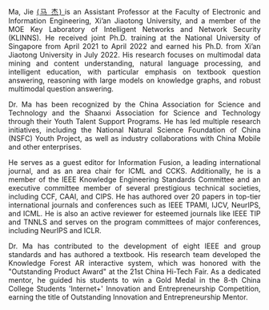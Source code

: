 <p align='justify'>Ma, Jie <a href='https://gr.xjtu.edu.cn/zh/web/jiema'> (马 杰) </a> is an Assistant Professor at the Faculty of Electronic and Information Engineering, Xi’an Jiaotong University, and a member of the MOE Key Laboratory of Intelligent Networks and Network Security (KLINNS). He received joint Ph.D. training at the National University of Singapore from April 2021 to April 2022 and earned his Ph.D. from Xi’an Jiaotong University in July 2022. His research focuses on multimodal data mining and content understanding, natural language processing, and intelligent education, with particular emphasis on textbook question answering, reasoning with large models on knowledge graphs, and robust multimodal question answering.</p>

<p align='justify'>Dr. Ma has been recognized by the China Association for Science and Technology and the Shaanxi Association for Science and Technology through their Youth Talent Support Programs. He has led multiple research initiatives, including the National Natural Science Foundation of China (NSFC) Youth Project, as well as industry collaborations with China Mobile and other enterprises.</p>

<p align='justify'>He serves as a guest editor for Information Fusion, a leading international journal, and as an area chair for ICML and CCKS. Additionally, he is a member of the IEEE Knowledge Engineering Standards Committee and an executive committee member of several prestigious technical societies, including CCF, CAAI, and CIPS. He has authored over 20 papers in top-tier international journals and conferences such as IEEE TPAMI, IJCV, NeurIPS, and ICML. He is also an active reviewer for esteemed journals like IEEE TIP and TNNLS and serves on the program committees of major conferences, including NeurIPS and ICLR.</p>

<p align='justify'>Dr. Ma has contributed to the development of eight IEEE and group standards and has authored a textbook. His research team developed the Knowledge Forest AR interactive system, which was honored with the "Outstanding Product Award" at the 21st China Hi-Tech Fair. As a dedicated mentor, he guided his students to win a Gold Medal in the 8-th China College Students 'Internet+' Innovation and Entrepreneurship Competition, earning the title of Outstanding Innovation and Entrepreneurship Mentor. </p>